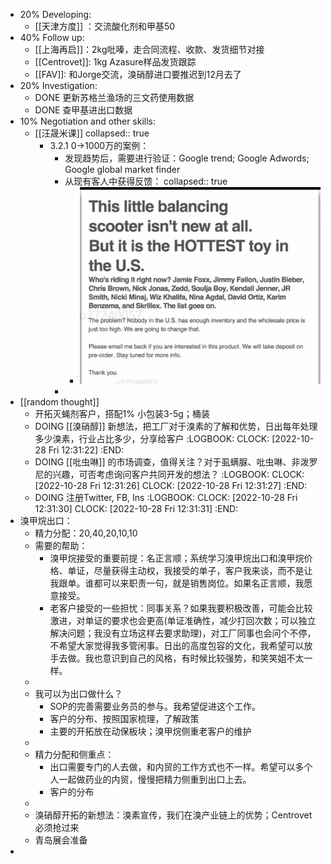- 20% Developing:
	- [[天津方度]] ：交流酸化剂和甲基50
- 40% Follow up:
	- [[上海再启]]：2kg吡嗪，走合同流程、收款、发货细节对接
	- [[Centrovet]]: 1kg Azasure样品发货跟踪
	- [[FAV]]: 和Jorge交流，溴硝醇进口要推迟到12月去了
- 20% Investigation:
	- DONE 更新苏格兰渔场的三文药使用数据
	- DONE 查甲基进出口数据
- 10% Negotiation and other skills:
	- [[汪晟米课]]
	  collapsed:: true
		- 3.2.1 0->1000万的案例：
			- 发现趋势后，需要进行验证：Google trend; Google Adwords; Google global market finder
			- 从现有客人中获得反馈：
			  collapsed:: true
				- ![image.png](../assets/image_1666879514765_0.png)
			-
- [[random thought]]
	- 开拓灭蝇剂客户，搭配1% 小包装3-5g；桶装
	- DOING [[溴硝醇]] 新想法，把工厂对于溴素的了解和优势，日出每年处理多少溴素，行业占比多少，分享给客户
	  :LOGBOOK:
	  CLOCK: [2022-10-28 Fri 12:31:22]
	  :END:
	- DOING [[吡虫啉]] 的市场调查，值得关注？对于虱螨脲、吡虫啉、非泼罗尼的兴趣，可否考虑询问客户共同开发的想法？
	  :LOGBOOK:
	  CLOCK: [2022-10-28 Fri 12:31:26]
	  CLOCK: [2022-10-28 Fri 12:31:27]
	  :END:
	- DOING 注册Twitter, FB, Ins
	  :LOGBOOK:
	  CLOCK: [2022-10-28 Fri 12:31:30]
	  CLOCK: [2022-10-28 Fri 12:31:31]
	  :END:
- 溴甲烷出口：
	- 精力分配：20,40,20,10,10
	- 需要的帮助：
		- 溴甲烷接受的重要前提：名正言顺；系统学习溴甲烷出口和溴甲烷价格、单证，尽量获得主动权，我接受的单子，客户我来谈，而不是让我跟单。谁都可以来职责一句，就是销售岗位。如果名正言顺，我愿意接受。
		- 老客户接受的一些担忧：同事关系？如果我要积极改善，可能会比较激进，对单证的要求也会更高(单证准确性，减少打回次数；可以独立解决问题；我没有立场这样去要求助理)，对工厂同事也会问个不停，不希望大家觉得我多管闲事。日出的高度包容的文化，我希望可以放手去做。我也意识到自己的风格，有时候比较强势，和笑笑姐不太一样。
	-
	- 我可以为出口做什么？
		- SOP的完善需要业务员的参与。我希望促进这个工作。
		- 客户的分布、按照国家梳理，了解政策
		- 主要的开拓放在动保板块；溴甲烷侧重老客户的维护
	-
	- 精力分配和侧重点：
		- 出口需要专门的人去做，和内贸的工作方式也不一样。希望可以多个人一起做药业的内贸，慢慢把精力侧重到出口上去。
		- 客户的分布
	-
	- 溴硝醇开拓的新想法：溴素宣传，我们在溴产业链上的优势；Centrovet必须抢过来
	- 青岛展会准备
-